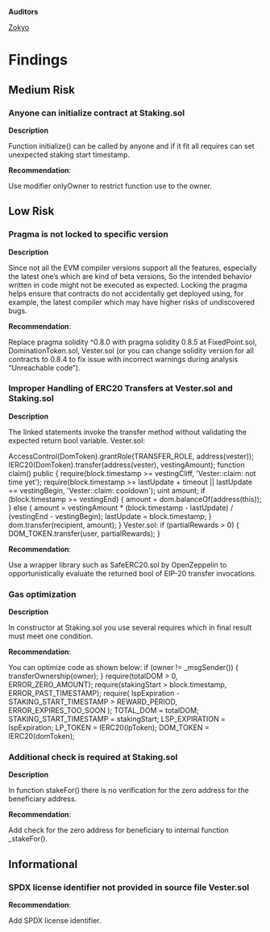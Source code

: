 **Auditors**

[Zokyo](https://x.com/zokyo_io)

# Findings

## Medium Risk

### Anyone can initialize contract at Staking.sol

**Description**

Function initialize() can be called by anyone and if it fit all requires can set unexpected staking
start timestamp.

**Recommendation**:

Use modifier onlyOwner to restrict function use to the owner.

## Low Risk

### Pragma is not locked to specific version

**Description**

Since not all the EVM compiler versions support all the features, especially the latest one’s
which are kind of beta versions, So the intended behavior written in code might not be
executed as expected. Locking the pragma helps ensure that contracts do not accidentally get
deployed using, for example, the latest compiler which may have higher risks of undiscovered
bugs.

**Recommendation**:

Replace pragma solidity ^0.8.0 with pragma solidity 0.8.5 at FixedPoint.sol,
DominationToken.sol, Vester.sol (or you can change solidity version for all contracts to 0.8.4 to
fix issue with incorrect warnings during analysis “Unreachable code”).

### Improper Handling of ERC20 Transfers at Vester.sol and Staking.sol

**Description**

The linked statements invoke the transfer method without validating the expected return bool
variable.
Vester.sol:

AccessControl(DomToken).grantRole(TRANSFER_ROLE, address(vester));
IERC20(DomToken).transfer(address(vester), vestingAmount);
function claim() public {
require(block.timestamp >= vestingCliff, 'Vester::claim: not time yet');
require(block.timestamp >= lastUpdate + timeout || lastUpdate == vestingBegin, 'Vester::claim:
cooldown');
uint amount;
if (block.timestamp >= vestingEnd) {
amount = dom.balanceOf(address(this));
} else {
amount = vestingAmount * (block.timestamp - lastUpdate) / (vestingEnd - vestingBegin);
lastUpdate = block.timestamp;
}
dom.transfer(recipient, amount);
}
Vester.sol:
if (partialRewards > 0) {
DOM_TOKEN.transfer(user, partialRewards);
}

**Recommendation**:

Use a wrapper library such as SafeERC20.sol by OpenZeppelin to opportunistically evaluate
the returned bool of EIP-20 transfer invocations.

### Gas optimization

**Description**

In constructor at Staking.sol you use several requires which in final result must meet one
condition.

**Recommendation**:

You can optimize code as shown below:
if (owner != _msgSender()) {
transferOwnership(owner);
}
require(totalDOM > 0, ERROR_ZERO_AMOUNT);
require(stakingStart > block.timestamp, ERROR_PAST_TIMESTAMP);
require(
lspExpiration - STAKING_START_TIMESTAMP > REWARD_PERIOD,
ERROR_EXPIRES_TOO_SOON
);
TOTAL_DOM = totalDOM;
STAKING_START_TIMESTAMP = stakingStart;
LSP_EXPIRATION = lspExpiration;
LP_TOKEN = IERC20(lpToken);
DOM_TOKEN = IERC20(domToken);

### Additional check is required at Staking.sol

**Description**

In function stakeFor() there is no verification for the zero address for the beneficiary address.

**Recommendation**:

Add check for the zero address for beneficiary to internal function _stakeFor().

## Informational

### SPDX license identifier not provided in source file Vester.sol

**Recommendation**:

Add SPDX license identifier.
